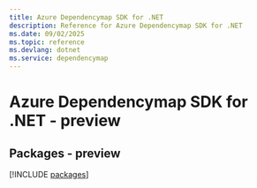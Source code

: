 ```yaml
---
title: Azure Dependencymap SDK for .NET
description: Reference for Azure Dependencymap SDK for .NET
ms.date: 09/02/2025
ms.topic: reference
ms.devlang: dotnet
ms.service: dependencymap
---
```

# Azure Dependencymap SDK for .NET - preview
## Packages - preview
[!INCLUDE [packages](dependencymap-index.md)]